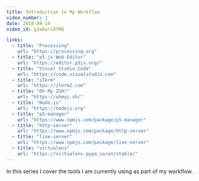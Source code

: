 ```yaml
---
title: Introduction to My Workflow
video_number: 1
date: 2018-09-14
video_id: gJa6wri8YNQ

links:
  - title: "Processing"
    url: "https://processing.org"
  - title: "p5.js Web Editor"
    url: "https://editor.p5js.org/"
  - title: "Visual Studio Code"
    url: "https://code.visualstudio.com"
  - title: "iTerm"
    url: "https://iterm2.com"
  - title: "Oh My ZSH!"
    url: "https://ohmyz.sh/"
  - title: "Node.js"
    url: "https://nodejs.org"
  - title: "p5-manager"
    url: "https://www.npmjs.com/package/p5-manager"
  - title: "http-server"
    url: "https://www.npmjs.com/package/http-server"
  - title: "live-server"
    url: "https://www.npmjs.com/package/live-server"
  - title: "virtualenv"
    url: "https://virtualenv.pypa.io/en/stable/"
---
```

In this series I cover the tools I am currently using as part of my workflow.